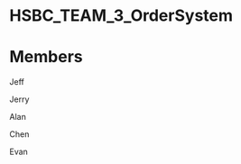 # HSBC_TEAM_3_OrderSystem

<h1>Members</h1>
<p> Jeff </p>
<p> Jerry </p>
<p> Alan </p>
<p> Chen </p>
<p> Evan </p>

